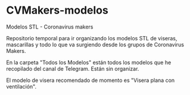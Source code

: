 # CVMakers-modelos
Modelos STL - Coronavirus makers

Repositorio temporal para ir organizando los modelos STL de viseras, mascarillas y todo lo que va surgiendo desde los grupos de Coronavirus Makers.

En la carpeta "Todos los Modelos" están todos los modelos que he recopilado del canal de Telegram. Están sin organizar.

El modelo de visera recomendado de momento es "Visera plana con ventilación".
